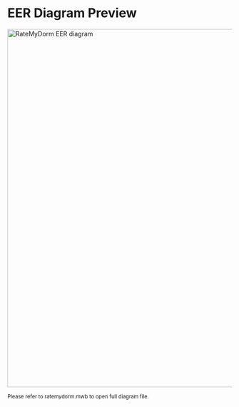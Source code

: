 # EER Diagram Preview #

<img width="804" alt="RateMyDorm EER diagram" src="https://user-images.githubusercontent.com/91427887/197943710-e17a8f90-e7c4-4dc2-bd24-8b6d2d78ddaa.png">

<small> Please refer to ratemydorm.mwb to open full diagram file. <small/>
